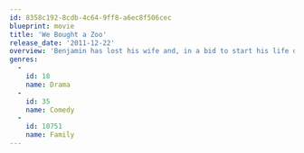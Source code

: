 ```yaml
---
id: 8358c192-8cdb-4c64-9ff8-a6ec8f506cec
blueprint: movie
title: 'We Bought a Zoo'
release_date: '2011-12-22'
overview: 'Benjamin has lost his wife and, in a bid to start his life over, purchases a large house that has a zoo – welcome news for his daughter, but his son is not happy about it. The zoo is need of renovation and Benjamin sets about the work with the head keeper and the rest of the staff, but, the zoo soon runs into financial trouble.'
genres:
  -
    id: 18
    name: Drama
  -
    id: 35
    name: Comedy
  -
    id: 10751
    name: Family
---
```

